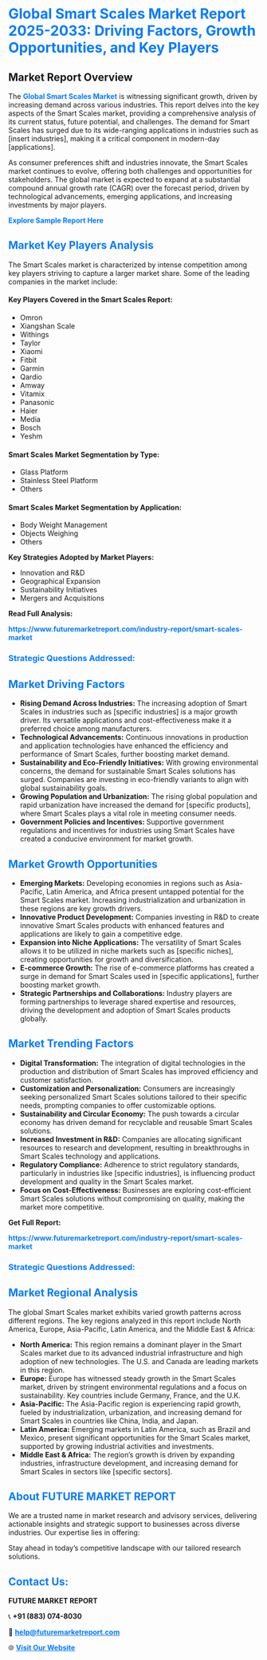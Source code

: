 <h1 style="color: #007BFF;">Global Smart Scales Market Report 2025-2033: Driving Factors, Growth Opportunities, and Key Players</h1>

<section id="overview">
<h2>Market Report Overview</h2>
<p>The <a href="https://www.futuremarketreport.com/industry-report/smart-scales-market" style="color: #007BFF; text-decoration: none;"><strong>Global Smart Scales Market</strong></a> is witnessing significant growth, driven by increasing demand across various industries. This report delves into the key aspects of the Smart Scales market, providing a comprehensive analysis of its current status, future potential, and challenges. The demand for Smart Scales has surged due to its wide-ranging applications in industries such as [insert industries], making it a critical component in modern-day [applications].</p>
<p>As consumer preferences shift and industries innovate, the Smart Scales market continues to evolve, offering both challenges and opportunities for stakeholders. The global market is expected to expand at a substantial compound annual growth rate (CAGR) over the forecast period, driven by technological advancements, emerging applications, and increasing investments by major players.</p>
</section>

<section id="overview">
<p><a href="https://www.futuremarketreport.com/request-sample/reportId=83461" style="color: #007BFF; text-decoration: none;"><strong>Explore Sample Report Here</strong></a></p>
</section>

<section id="key-players">
<h2 style="color: #007BFF;">Market Key Players Analysis</h2>
<p>The Smart Scales market is characterized by intense competition among key players striving to capture a larger market share. Some of the leading companies in the market include:</p>
<h4>Key Players Covered in the Smart Scales Report:</h4>
<ul><li>Omron</li><li>Xiangshan Scale</li><li>Withings</li><li>Taylor</li><li>Xiaomi</li><li>Fitbit</li><li>Garmin</li><li>Qardio</li><li>Amway</li><li>Vitamix</li><li>Panasonic</li><li>Haier</li><li>Media</li><li>Bosch</li><li>Yeshm</li></ul>
<h4>Smart Scales Market Segmentation by Type:</h4>
<ul><li>Glass Platform</li><li>Stainless Steel Platform</li><li>Others</li></ul>

<h4>Smart Scales Market Segmentation by Application:</h4>
<ul><li>Body Weight Management</li><li>Objects Weighing</li><li>Others</li></ul>
<p><strong>Key Strategies Adopted by Market Players:</strong></p>
<ul>
<li>Innovation and R&D</li>
<li>Geographical Expansion</li>
<li>Sustainability Initiatives</li>
<li>Mergers and Acquisitions</li>
</ul>
</section>

<section>
<p><strong>Read Full Analysis: </strong></p><a href="https://www.futuremarketreport.com/industry-report/smart-scales-market" style="color: #007BFF; text-decoration: none;"><strong>https://www.futuremarketreport.com/industry-report/smart-scales-market</strong></a>
<h3 style="color: #007BFF;">Strategic Questions Addressed:</h3>
</section>

<section id="driving-factors">
<h2 style="color: #007BFF;">Market Driving Factors</h2>
<ul>
<li><strong>Rising Demand Across Industries:</strong> The increasing adoption of Smart Scales in industries such as [specific industries] is a major growth driver. Its versatile applications and cost-effectiveness make it a preferred choice among manufacturers.</li>
<li><strong>Technological Advancements:</strong> Continuous innovations in production and application technologies have enhanced the efficiency and performance of Smart Scales, further boosting market demand.</li>
<li><strong>Sustainability and Eco-Friendly Initiatives:</strong> With growing environmental concerns, the demand for sustainable Smart Scales solutions has surged. Companies are investing in eco-friendly variants to align with global sustainability goals.</li>
<li><strong>Growing Population and Urbanization:</strong> The rising global population and rapid urbanization have increased the demand for [specific products], where Smart Scales plays a vital role in meeting consumer needs.</li>
<li><strong>Government Policies and Incentives:</strong> Supportive government regulations and incentives for industries using Smart Scales have created a conducive environment for market growth.</li>
</ul>
</section>

<section id="growth-opportunities">
<h2 style="color: #007BFF;">Market Growth Opportunities</h2>
<ul>
<li><strong>Emerging Markets:</strong> Developing economies in regions such as Asia-Pacific, Latin America, and Africa present untapped potential for the Smart Scales market. Increasing industrialization and urbanization in these regions are key growth drivers.</li>
<li><strong>Innovative Product Development:</strong> Companies investing in R&D to create innovative Smart Scales products with enhanced features and applications are likely to gain a competitive edge.</li>
<li><strong>Expansion into Niche Applications:</strong> The versatility of Smart Scales allows it to be utilized in niche markets such as [specific niches], creating opportunities for growth and diversification.</li>
<li><strong>E-commerce Growth:</strong> The rise of e-commerce platforms has created a surge in demand for Smart Scales used in [specific applications], further boosting market growth.</li>
<li><strong>Strategic Partnerships and Collaborations:</strong> Industry players are forming partnerships to leverage shared expertise and resources, driving the development and adoption of Smart Scales products globally.</li>
</ul>
</section>

<section id="trending-factors">
<h2 style="color: #007BFF;">Market Trending Factors</h2>
<ul>
<li><strong>Digital Transformation:</strong> The integration of digital technologies in the production and distribution of Smart Scales has improved efficiency and customer satisfaction.</li>
<li><strong>Customization and Personalization:</strong> Consumers are increasingly seeking personalized Smart Scales solutions tailored to their specific needs, prompting companies to offer customizable options.</li>
<li><strong>Sustainability and Circular Economy:</strong> The push towards a circular economy has driven demand for recyclable and reusable Smart Scales solutions.</li>
<li><strong>Increased Investment in R&D:</strong> Companies are allocating significant resources to research and development, resulting in breakthroughs in Smart Scales technology and applications.</li>
<li><strong>Regulatory Compliance:</strong> Adherence to strict regulatory standards, particularly in industries like [specific industries], is influencing product development and quality in the Smart Scales market.</li>
<li><strong>Focus on Cost-Effectiveness:</strong> Businesses are exploring cost-efficient Smart Scales solutions without compromising on quality, making the market more competitive.</li>
</ul>
</section>

<section>
<p><strong>Get Full Report: </strong></p><a href="https://www.futuremarketreport.com/industry-report/smart-scales-market" style="color: #007BFF; text-decoration: none;"><strong>https://www.futuremarketreport.com/industry-report/smart-scales-market</strong></a>
<h3 style="color: #007BFF;">Strategic Questions Addressed:</h3>
</section>


<section id="regional-analysis">
<h2 style="color: #007BFF;">Market Regional Analysis</h2>
<p>The global Smart Scales market exhibits varied growth patterns across different regions. The key regions analyzed in this report include North America, Europe, Asia-Pacific, Latin America, and the Middle East & Africa:</p>
<ul>
<li><strong>North America:</strong> This region remains a dominant player in the Smart Scales market due to its advanced industrial infrastructure and high adoption of new technologies. The U.S. and Canada are leading markets in this region.</li>
<li><strong>Europe:</strong> Europe has witnessed steady growth in the Smart Scales market, driven by stringent environmental regulations and a focus on sustainability. Key countries include Germany, France, and the U.K.</li>
<li><strong>Asia-Pacific:</strong> The Asia-Pacific region is experiencing rapid growth, fueled by industrialization, urbanization, and increasing demand for Smart Scales in countries like China, India, and Japan.</li>
<li><strong>Latin America:</strong> Emerging markets in Latin America, such as Brazil and Mexico, present significant opportunities for the Smart Scales market, supported by growing industrial activities and investments.</li>
<li><strong>Middle East & Africa:</strong> The region’s growth is driven by expanding industries, infrastructure development, and increasing demand for Smart Scales in sectors like [specific sectors].</li>
</ul>
</section>

<footer>
<h2 style="color: #007BFF;">About FUTURE MARKET REPORT</h2>
<p>We are a trusted name in market research and advisory services, delivering actionable insights and strategic support to businesses across diverse industries. Our expertise lies in offering:</p>

<p>Stay ahead in today’s competitive landscape with our tailored research solutions.</p>

<h2 style="color: #007BFF;">Contact Us:</h2>
<p><strong>FUTURE MARKET REPORT</strong></p>
<p>📞 <strong>+91 (883) 074-8030</strong></p>
<p>📧 <strong><a href="mailto:help@futuremarketreport.com" style="color: #007BFF;">help@futuremarketreport.com</a></strong></p>
<p>🌐 <strong><a href="https://www.futuremarketreport.com/" style="color: #007BFF;">Visit Our Website</a></strong></p>
</footer>